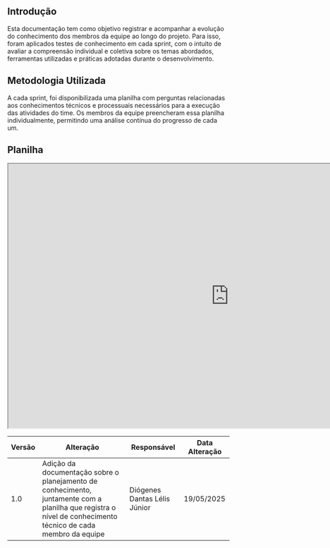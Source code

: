 ## Introdução
Esta documentação tem como objetivo registrar e acompanhar a evolução do conhecimento dos membros da equipe ao longo do projeto. Para isso, foram aplicados testes de conhecimento em cada sprint, com o intuito de avaliar a compreensão individual e coletiva sobre os temas abordados, ferramentas utilizadas e práticas adotadas durante o desenvolvimento.

## Metodologia Utilizada
A cada sprint, foi disponibilizada uma planilha com perguntas relacionadas aos conhecimentos técnicos e processuais necessários para a execução das atividades do time. Os membros da equipe preencheram essa planilha individualmente, permitindo uma análise contínua do progresso de cada um.

## Planilha
<iframe src="https://docs.google.com/spreadsheets/d/e/2PACX-1vTAriToJgmgvaILxRljHlSG3WqonG3vGQ1p-THn6N4V084MvUSv-U960TusH5pEepF9oUWhbZRZyQH2/pubhtml?widget=true&amp;headers=false" width="1000" height="600"></iframe>

| Versão | Alteração       | Responsável         | Data Alteração |
|--------|-----------------|---------------------|----------------|
| 1.0    | Adição da documentação sobre o planejamento de conhecimento, juntamente com a planilha que registra o nível de conhecimento técnico de cada membro da equipe | Diógenes Dantas Lélis Júnior |19/05/2025 |
